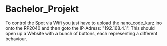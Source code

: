 # Bachelor_Projekt
To control the Spot via Wifi you just have to upload the nano_code_kurz.ino onto the RP2040 and then goto the IP-Adress: "192.168.4.1". This should open up a Website with a bunch of buttons, each representing a different behaviour.
